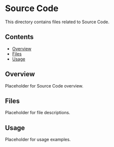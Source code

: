 # Source Code

This directory contains files related to Source Code.

## Contents

- [Overview](#overview)
- [Files](#files)
- [Usage](#usage)

## Overview

Placeholder for Source Code overview.

## Files

Placeholder for file descriptions.

## Usage

Placeholder for usage examples.

